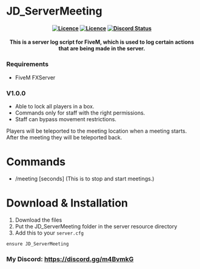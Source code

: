 # JD_ServerMeeting

<h4 align="center">
	<a href="https://github.com/JokeDevil/JD_ServerMeeting/releases/latest" title=""><img alt="Licence" src="https://img.shields.io/github/release/JokeDevil/JD_ServerMeeting.svg"></a>
	<a href="LICENSE" title=""><img alt="Licence" src="https://img.shields.io/github/license/JokeDevil/JD_ServerMeeting.svg"></a>
	<a href="https://discord.gg/m4BvmkG" title=""><img alt="Discord Status" src="https://discordapp.com/api/guilds/721339695199682611/widget.png"></a>
</h4>

<h4 align="center">
This is a server log script for FiveM, which is used to log certain actions that are being made in the server.
</h5>

### Requirements
- FiveM FXServer

### V1.0.0
- Able to lock all players in a box.
- Commands only for staff with the right permissions.
- Staff can bypass movement restrictions.

Players will be teleported to the meeting location when a meeting starts.
After the meeting they will be teleported back.

# Commands
- /meeting [seconds] (This is to stop and start meetings.)

# Download & Installation

1. Download the files
2. Put the JD_ServerMeeting folder in the server resource directory
3. Add this to your `server.cfg`
```
ensure JD_ServerMeeting
```

### My Discord: https://discord.gg/m4BvmkG
